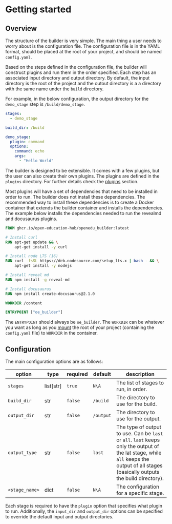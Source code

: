 # Getting started

## Overview
The structure of the builder is very simple. The main thing a user needs to worry about is the configuration file. The configuration file is in the YAML format, should be placed at the root of your project, and should be named `config.yaml`.

Based on the steps defined in the configuration file, the builder will construct plugins and run them in the order specified. Each step has an associated input directory and output directory. By default, the input directory is the root of the project and the outout directory is a a directory with the same name under the `build` directory.

For example, in the below configuration, the output directory for the `demo_stage` step is `/build/demo_stage`.
```yaml
stages:
  - demo_stage

build_dir: /build

demo_stage:
  plugin: command
  options:
    command: echo
    args:
      - "Hello World"
```

The builder is designed to be extensible. It comes with a few plugins, but the user can also create their own plugins. The plugins are defined in the `plugins` directory. For further details check the [plugins](plugins/index.md) section.

Most plugins will have a set of dependencies that need to be installed in order to run. The builder does not install these dependencies. The recommended way to install these dependencies is to create a Docker container that extends the builder container and installs the dependencies. The example below installs the dependencies needed to run the revealmd and docusaurus plugins.

```dockerfile
FROM ghcr.io/open-education-hub/openedu_builder:latest

# Install curl
RUN apt-get update && \
    apt-get install -y curl

# Install node LTS (16)
RUN curl -fsSL https://deb.nodesource.com/setup_lts.x | bash - && \
    apt-get install -y nodejs

# Install reveal md
RUN npm install -g reveal-md

# Install docusaurus
RUN npm install create-docusaurus@2.1.0

WORKDIR /content

ENTRYPOINT ["oe_builder"]
```

The `ENTRYPOINT` should always be `oe_builder`. The `WORKDIR` can be whatever you want as long as you [mount](https://docs.docker.com/storage/bind-mounts/) the root of your project (containing the `config.yaml` file) to `WORKDIR` in the container.

## Configuration

The main configuration options are as follows:

| option | type | required | default | description |
| --- | --- | --- | --- | --- |
| `stages` | list[str] | `true` | `N\A` | The list of stages to run, in order. |
| `build_dir` | str | `false` | `/build` | The directory to use for the build. |
| `output_dir` | str | `false` | `/output` | The directory to use for the output. |
| `output_type` | str | `false` | `last` | The type of output to use. Can be `last` or `all`. `last` keeps only the output of the lat stage, while `all` keeps the output of all stages (basically outputs the build directory). |
| `<stage_name>` | dict | `false` | `N\A` | The configuration for a specific stage. |

Each stage is required to have the `plugin` option that specifies what plugin to run.
Additionally, the `input_dir` and `output_dir` options can be specified to override the default input and output directories.
